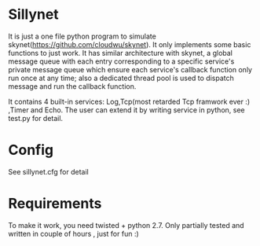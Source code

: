 Sillynet
===================
It is just a one file python program to simulate skynet(https://github.com/cloudwu/skynet).
It only implements some basic functions to just work. It has similar architecture with
skynet, a global message queue with each entry corresponding to a specific service's
private message queue which ensure each service's callback function only run once at any time;
also a dedicated thread pool is used to dispatch message and run the callback function.

It contains 4 built-in services: Log,Tcp(most retarded Tcp framwork ever :) ,Timer and Echo. 
The user can extend it  by writing service in python, see test.py for detail.

Config
===================
See sillynet.cfg for detail

Requirements
===================
To make it work, you need twisted + python 2.7.
Only partially tested and written in couple of hours , just for fun :)
